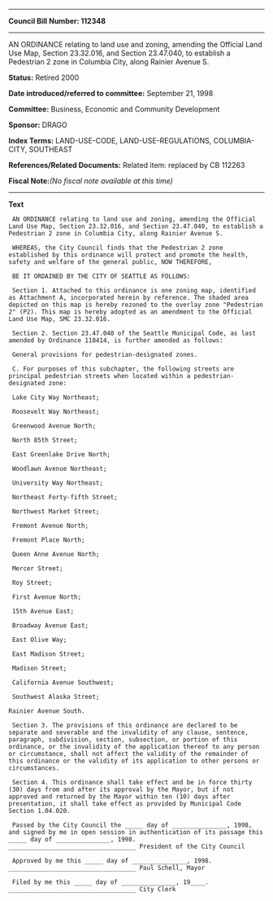 

********

**Council Bill Number: 112348**
********

 AN ORDINANCE relating to land use and zoning, amending the Official Land Use Map, Section 23.32.016, and Section 23.47.040, to establish a Pedestrian 2 zone in Columbia City, along Rainier Avenue S.

**Status:** Retired 2000
   
   
**Date introduced/referred to committee:** September 21, 1998
   
**Committee:** Business, Economic and Community Development
   
**Sponsor:** DRAGO
   
   
**Index Terms:** LAND-USE-CODE, LAND-USE-REGULATIONS, COLUMBIA-CITY, SOUTHEAST

**References/Related Documents:** Related item: replaced by CB 112263

**Fiscal Note:**_(No fiscal note available at this time)_

********

**Text**
   
```
 AN ORDINANCE relating to land use and zoning, amending the Official Land Use Map, Section 23.32.016, and Section 23.47.040, to establish a Pedestrian 2 zone in Columbia City, along Rainier Avenue S.

 WHEREAS, the City Council finds that the Pedestrian 2 zone established by this ordinance will protect and promote the health, safety and welfare of the general public, NOW THEREFORE,

 BE IT ORDAINED BY THE CITY OF SEATTLE AS FOLLOWS:

 Section 1. Attached to this ordinance is one zoning map, identified as Attachment A, incorporated herein by reference. The shaded area depicted on this map is hereby rezoned to the overlay zone "Pedestrian 2" (P2). This map is hereby adopted as an amendment to the Official Land Use Map, SMC 23.32.016.

 Section 2. Section 23.47.040 of the Seattle Municipal Code, as last amended by Ordinance 118414, is further amended as follows:

 General provisions for pedestrian-designated zones.

 C. For purposes of this subchapter, the following streets are principal pedestrian streets when located within a pedestrian-designated zone:

 Lake City Way Northeast;

 Roosevelt Way Northeast;

 Greenwood Avenue North;

 North 85th Street;

 East Greenlake Drive North;

 Woodlawn Avenue Northeast;

 University Way Northeast;

 Northeast Forty-fifth Street;

 Northwest Market Street;

 Fremont Avenue North;

 Fremont Place North;

 Queen Anne Avenue North;

 Mercer Street;

 Roy Street;

 First Avenue North;

 15th Avenue East;

 Broadway Avenue East;

 East Olive Way;

 East Madison Street;

 Madison Street;

 California Avenue Southwest;

 Southwest Alaska Street;

Rainier Avenue South.

 Section 3. The provisions of this ordinance are declared to be separate and severable and the invalidity of any clause, sentence, paragraph, subdivision, section, subsection, or portion of this ordinance, or the invalidity of the application thereof to any person or circumstance, shall not affect the validity of the remainder of this ordinance or the validity of its application to other persons or circumstances.

 Section 4. This ordinance shall take effect and be in force thirty (30) days from and after its approval by the Mayor, but if not approved and returned by the Mayor within ten (10) days after presentation, it shall take effect as provided by Municipal Code Section 1.04.020.

 Passed by the City Council the _____ day of _______________, 1998, and signed by me in open session in authentication of its passage this _____ day of _______________, 1998. ___________________________________ President of the City Council

 Approved by me this _____ day of _______________, 1998. ___________________________________ Paul Schell, Mayor

 Filed by me this _____ day of _______________, 19____. ___________________________________ City Clerk

```
